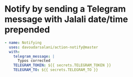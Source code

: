 # Notify by sending a Telegram message with Jalali date/time prepended

```yml
- name: Notifying
  uses: davoudarsalani/action-notify@master
  with:
    telegram_message: |
      Typos corrected
    TELEGRAM_TOKEN: ${{ secrets.TELEGRAM_TOKEN }}
    TELEGRAM_TO: ${{ secrets.TELEGRAM_TO }}
```
